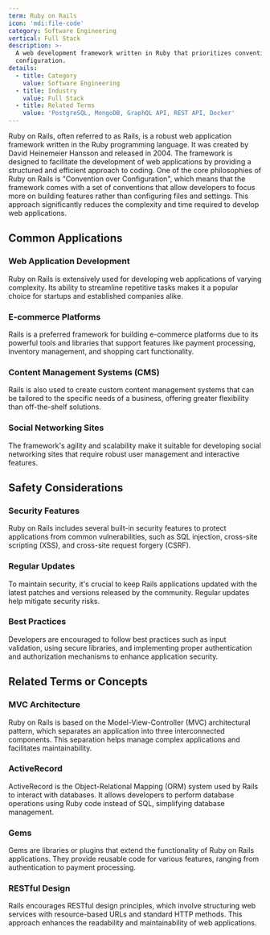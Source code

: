 ```yaml
---
term: Ruby on Rails
icon: 'mdi:file-code'
category: Software Engineering
vertical: Full Stack
description: >-
  A web development framework written in Ruby that prioritizes convention over
  configuration.
details:
  - title: Category
    value: Software Engineering
  - title: Industry
    value: Full Stack
  - title: Related Terms
    value: 'PostgreSQL, MongoDB, GraphQL API, REST API, Docker'
---
```

Ruby on Rails, often referred to as Rails, is a robust web application framework written in the Ruby programming language. It was created by David Heinemeier Hansson and released in 2004. The framework is designed to facilitate the development of web applications by providing a structured and efficient approach to coding. One of the core philosophies of Ruby on Rails is "Convention over Configuration", which means that the framework comes with a set of conventions that allow developers to focus more on building features rather than configuring files and settings. This approach significantly reduces the complexity and time required to develop web applications.

## Common Applications

### Web Application Development
Ruby on Rails is extensively used for developing web applications of varying complexity. Its ability to streamline repetitive tasks makes it a popular choice for startups and established companies alike.

### E-commerce Platforms
Rails is a preferred framework for building e-commerce platforms due to its powerful tools and libraries that support features like payment processing, inventory management, and shopping cart functionality.

### Content Management Systems (CMS)
Rails is also used to create custom content management systems that can be tailored to the specific needs of a business, offering greater flexibility than off-the-shelf solutions.

### Social Networking Sites
The framework's agility and scalability make it suitable for developing social networking sites that require robust user management and interactive features.

## Safety Considerations

### Security Features
Ruby on Rails includes several built-in security features to protect applications from common vulnerabilities, such as SQL injection, cross-site scripting (XSS), and cross-site request forgery (CSRF).

### Regular Updates
To maintain security, it's crucial to keep Rails applications updated with the latest patches and versions released by the community. Regular updates help mitigate security risks.

### Best Practices
Developers are encouraged to follow best practices such as input validation, using secure libraries, and implementing proper authentication and authorization mechanisms to enhance application security.

## Related Terms or Concepts

### MVC Architecture
Ruby on Rails is based on the Model-View-Controller (MVC) architectural pattern, which separates an application into three interconnected components. This separation helps manage complex applications and facilitates maintainability.

### ActiveRecord
ActiveRecord is the Object-Relational Mapping (ORM) system used by Rails to interact with databases. It allows developers to perform database operations using Ruby code instead of SQL, simplifying database management.

### Gems
Gems are libraries or plugins that extend the functionality of Ruby on Rails applications. They provide reusable code for various features, ranging from authentication to payment processing.

### RESTful Design
Rails encourages RESTful design principles, which involve structuring web services with resource-based URLs and standard HTTP methods. This approach enhances the readability and maintainability of web applications.
